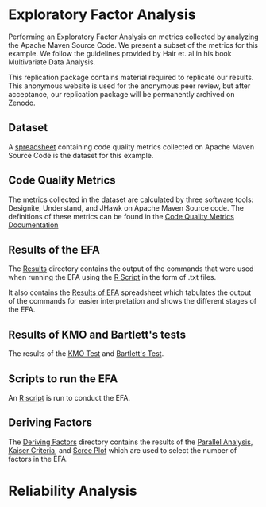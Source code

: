 
# Exploratory Factor Analysis

Performing an Exploratory Factor Analysis on metrics collected by analyzing the Apache Maven Source Code. We present a subset of the metrics for this example. We follow the guidelines provided by Hair et. al in his book Multivariate Data Analysis.

This replication package contains material required to replicate our results. This anonymous website is used for the anonymous peer review, but after acceptance, our replication package will be permanently archived on Zenodo. 

## Dataset

A [spreadsheet](./FactorAnalysis/efaReadyMC.xlsx) containing code quality metrics collected on Apache Maven Source Code is the dataset for this example.

## Code Quality Metrics

The metrics collected in the dataset are calculated by three software tools: Designite, Understand, and JHawk on Apache Maven Source code. The definitions of these metrics can be found in the [Code Quality Metrics Documentation](./FactorAnalysis/CodeQualityMetrics/CodeQualityMetricsFA.xlsx)

## Results of the EFA

The [Results](./FactorAnalysis/Results) directory contains the output of the commands that were used when running the EFA using the [R Script](./FactorAnalysis/RCode.R) in the form of .txt files. 

It also contains the [Results of EFA](./FactorAnalysis/Results/Results.xlsx) spreadsheet which tabulates the output of the commands for easier interpretation and shows the different stages of the EFA.

## Results of KMO and Bartlett's tests

The results of the [KMO Test](./FactorAnalysis/kmo_bartlett/KMOtest.txt) and [Bartlett's Test](./FactorAnalysis/kmo_bartlett/Bartlettstest.txt).

## Scripts to run the EFA 

An [R script](./FactorAnalysis/RCode.R) is run to conduct the EFA.


## Deriving Factors

The [Deriving Factors](./FactorAnalysis/derivingFactors) directory contains the results of the [Parallel Analysis](./FactorAnalysis/derivingFactors/parallelAnalysis.txt), [Kaiser Criteria](./FactorAnalysis/derivingFactors/kaiserCriteria.txt), and [Scree Plot](./FactorAnalysis/derivingFactors/screePlot.pdf) which are used to select the number of factors in the EFA. 


# Reliability Analysis